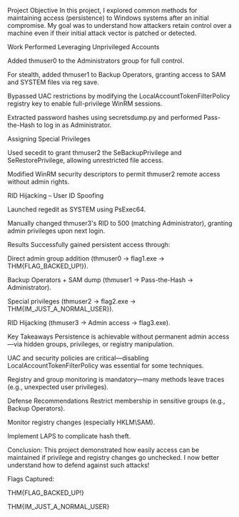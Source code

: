 Project Objective
In this project, I explored common methods for maintaining access (persistence) to Windows systems after an initial compromise. My goal was to understand how attackers retain control over a machine even if their initial attack vector is patched or detected.

Work Performed
Leveraging Unprivileged Accounts

Added thmuser0 to the Administrators group for full control.

For stealth, added thmuser1 to Backup Operators, granting access to SAM and SYSTEM files via reg save.

Bypassed UAC restrictions by modifying the LocalAccountTokenFilterPolicy registry key to enable full-privilege WinRM sessions.

Extracted password hashes using secretsdump.py and performed Pass-the-Hash to log in as Administrator.

Assigning Special Privileges

Used secedit to grant thmuser2 the SeBackupPrivilege and SeRestorePrivilege, allowing unrestricted file access.

Modified WinRM security descriptors to permit thmuser2 remote access without admin rights.

RID Hijacking – User ID Spoofing

Launched regedit as SYSTEM using PsExec64.

Manually changed thmuser3's RID to 500 (matching Administrator), granting admin privileges upon next login.

Results
Successfully gained persistent access through:

Direct admin group addition (thmuser0 → flag1.exe → THM{FLAG_BACKED_UP!}).

Backup Operators + SAM dump (thmuser1 → Pass-the-Hash → Administrator).

Special privileges (thmuser2 → flag2.exe → THM{IM_JUST_A_NORMAL_USER}).

RID Hijacking (thmuser3 → Admin access → flag3.exe).

Key Takeaways
Persistence is achievable without permanent admin access—via hidden groups, privileges, or registry manipulation.

UAC and security policies are critical—disabling LocalAccountTokenFilterPolicy was essential for some techniques.

Registry and group monitoring is mandatory—many methods leave traces (e.g., unexpected user privileges).

Defense Recommendations
Restrict membership in sensitive groups (e.g., Backup Operators).

Monitor registry changes (especially HKLM\SAM).

Implement LAPS to complicate hash theft.

Conclusion: This project demonstrated how easily access can be maintained if privilege and registry changes go unchecked. I now better understand how to defend against such attacks!

Flags Captured:

THM{FLAG_BACKED_UP!}

THM{IM_JUST_A_NORMAL_USER}
